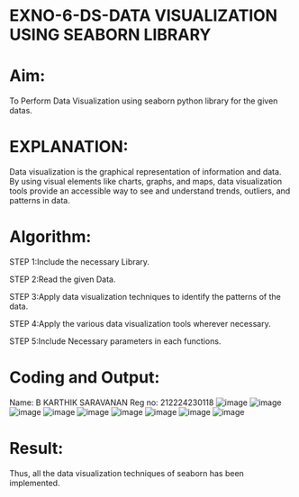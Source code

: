 # EXNO-6-DS-DATA VISUALIZATION USING SEABORN LIBRARY

# Aim:
  To Perform Data Visualization using seaborn python library for the given datas.

# EXPLANATION:
Data visualization is the graphical representation of information and data. By using visual elements like charts, graphs, and maps, data visualization tools provide an accessible way to see and understand trends, outliers, and patterns in data.

# Algorithm:
STEP 1:Include the necessary Library.

STEP 2:Read the given Data.

STEP 3:Apply data visualization techniques to identify the patterns of the data.

STEP 4:Apply the various data visualization tools wherever necessary.

STEP 5:Include Necessary parameters in each functions.

# Coding and Output:
Name: B KARTHIK SARAVANAN Reg no: 212224230118
![image](https://github.com/user-attachments/assets/08c6f34b-fdc1-4d9f-bcca-23203b51680d)
![image](https://github.com/user-attachments/assets/bcda34a4-1531-4d4a-80c9-0a1a662c5be3)
![image](https://github.com/user-attachments/assets/be30270a-a8ac-4eb6-8066-f17cd1dd2cef)
![image](https://github.com/user-attachments/assets/7e0fe2c7-1ac2-4d64-83cf-527301bee7d4)
![image](https://github.com/user-attachments/assets/31eac0aa-0061-431f-b43d-dbc1d4c8dfbc)
![image](https://github.com/user-attachments/assets/9af46b21-d952-4290-a998-f624f767f4ba)
![image](https://github.com/user-attachments/assets/38656915-e332-4a02-9c85-974fde104603)
![image](https://github.com/user-attachments/assets/0dd5a85f-3ce8-474c-8c7d-da8faf787ceb)
![image](https://github.com/user-attachments/assets/142c29b9-c0b6-42d8-bce1-c49075364089)

# Result:
Thus, all the data visualization techniques of seaborn has been implemented.

